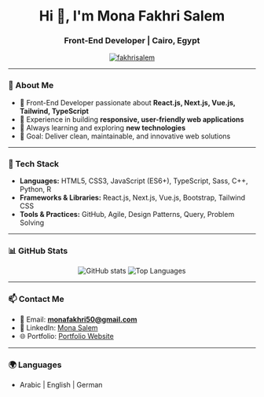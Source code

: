 <h1 align="center">Hi 👋, I'm Mona Fakhri Salem</h1>
<h3 align="center">Front-End Developer | Cairo, Egypt</h3>

<p align="center">
  <a href="https://github.com/fakhrisalem">
    <img src="https://komarev.com/ghpvc/?username=fakhrisalem&label=Profile%20views&color=0e75b6&style=flat" alt="fakhrisalem" />
  </a>
</p>

---

### 🚀 About Me
- 🌱 Front-End Developer passionate about **React.js, Next.js, Vue.js, Tailwind, TypeScript**  
- 💼 Experience in building **responsive, user-friendly web applications**  
- 📖 Always learning and exploring **new technologies**  
- 🎯 Goal: Deliver clean, maintainable, and innovative web solutions  

---

### 🔧 Tech Stack
- **Languages:** HTML5, CSS3, JavaScript (ES6+), TypeScript, Sass, C++, Python, R  
- **Frameworks & Libraries:** React.js, Next.js, Vue.js, Bootstrap, Tailwind CSS  
- **Tools & Practices:** GitHub, Agile, Design Patterns, Query, Problem Solving  

---

### 📊 GitHub Stats
<p align="center">
  <img src="https://github-readme-stats.vercel.app/api?username=fakhrisalem&show_icons=true&theme=tokyonight" alt="GitHub stats" />
  <img src="https://github-readme-stats.vercel.app/api/top-langs/?username=fakhrisalem&layout=compact&theme=tokyonight" alt="Top Languages" />
</p>

---

### 📫 Contact Me
- 📧 Email: **monafakhri50@gmail.com**  
- 💼 LinkedIn: [Mona Salem](https://www.linkedin.com/in/mona-salem-998191262)  
- 🌐 Portfolio: [Portfolio Website](https://fakhrisalem.github.io/Portfolio-Web/)  

---

### 🌍 Languages
- Arabic | English | German

